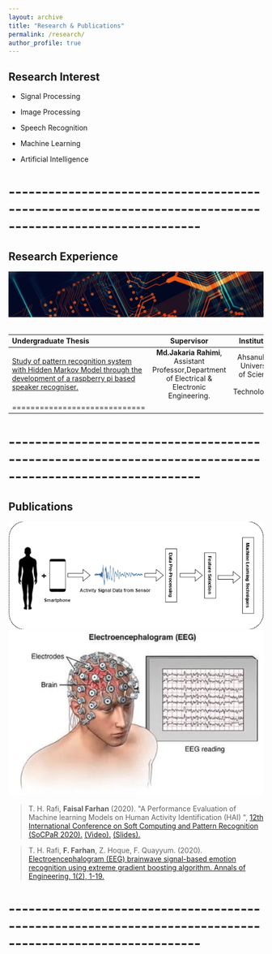 ```yaml
---
layout: archive
title: "Research & Publications"
permalink: /research/
author_profile: true
---
```



Research Interest
------

* Signal Processing

* Image Processing

* Speech Recognition

* Machine Learning

* Artificial Intelligence


# ---------------------------------------------------------------------------------------------------------

Research Experience
----

<center>
<img src="/images/research.jpg" alt="research">

</center>

<br>


| **Undergraduate Thesis** |  **Supervisor**  | **Institution** |
|:--------|:-------:|--------:|
|  [Study of pattern recognition system with Hidden Markov Model through the development of a raspberry pi based speaker recogniser.](https://www.researchgate.net/publication/348150123_Study_of_Pattern_recognition_system_with_Hidden_Markov_Model_through_the_development_of_a_raspberry_pi_based_speaker_recogniser)   | **Md.Jakaria Rahimi**, Assistant Professor,Department of Electrical & Electronic Engineering.   | Ahsanullah University of Science & Technology.  |
|=============================|




# ---------------------------------------------------------------------------------------------------------

Publications
------


<center>
<img src="/images/conf.png" alt="conf">
<img src="/images/journal.png" alt="Journal">
</center>

> T. H. Rafi, **Faisal Farhan** (2020). "A Performance Evaluation of Machine learning Models on Human Activity Identification (HAI) ", [12th International Conference on Soft Computing and Pattern Recognition (SoCPaR 2020).](http://www.google.com/url?q=http%3A%2F%2Fwww.mirlabs.org%2Fsocpar20%2F&sa=D&sntz=1&usg=AFQjCNEp-drr89QXMrT5x1oE5BIpqFWFsA) [(Video).](https://www.youtube.com/watch?v=kzE6RHMSn6Y&t=102s) [(Slides).](https://drive.google.com/file/d/1r0mWwCN4szBYXUOOIbRPoyX1uUaBbBT6/view)          
  

> T. H. Rafi, **F. Farhan**, Z. Hoque, F. Quayyum. (2020). [Electroencephalogram (EEG) brainwave signal-based emotion recognition using extreme gradient boosting algorithm. Annals of Engineering, 1(2), 1-19. ](http://www.google.com/url?q=http%3A%2F%2Fimperialopen.com%2Findex.php%2FAOE%2Farticle%2Fview%2F44&sa=D&sntz=1&usg=AFQjCNG5a-_xxGQGGqC7vOfHhqCaO-Hfsw)

# ---------------------------------------------------------------------------------------------------------